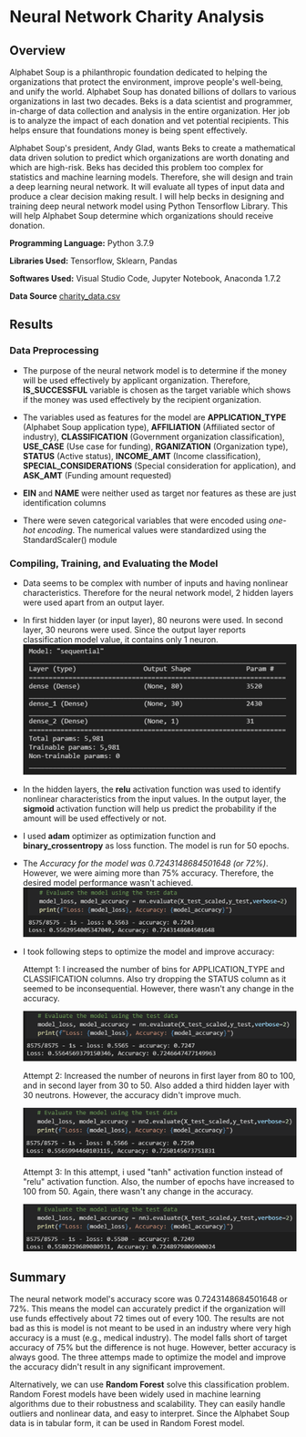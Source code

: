# Neural Network Charity Analysis

## Overview

Alphabet Soup is a philanthropic foundation dedicated to helping the organizations that protect the environment, improve people's well-being, and unify the world. Alphabet Soup has donated billions of dollars to various organizations in last two decades. Beks is a data scientist and programmer, in-charge of data collection and analysis in the entire organization. Her job is to analyze the impact of each donation and vet potential recipients. This helps ensure that foundations money is being spent effectively. 

Alphabet Soup's president, Andy Glad, wants Beks to create a mathematical data driven solution to predict which organizations are worth donating and which are high-risk. Beks has decided this problem too complex for statistics and machine learning models. Therefore, she will design and train a deep learning neural network. It will evaluate all types of input data and produce a clear decision making result. I will help becks in designing and training deep neural network model using Python Tensorflow Library. This will help Alphabet Soup determine which organizations should receive donation.

**Programming Language:** Python 3.7.9

**Libraries Used:** Tensorflow, Sklearn, Pandas

**Softwares Used:** Visual Studio Code, Jupyter Notebook, Anaconda 1.7.2

**Data Source** [charity_data.csv](./Resources/charity_data.csv)  

## Results

### Data Preprocessing

* The purpose of the neural network model is to determine if the money will be used effectively by applicant organization. Therefore, **IS_SUCCESSFUL** variable is chosen as the target variable which shows if the money was used effectively by the recipient organization.

* The variables used as features for the model are **APPLICATION_TYPE** (Alphabet Soup application type), **AFFILIATION** (Affiliated sector of industry), **CLASSIFICATION** (Government organization classification), **USE_CASE** (Use case for funding), **RGANIZATION** (Organization type), **STATUS** (Active status), **INCOME_AMT** (Income classification), **SPECIAL_CONSIDERATIONS** (Special consideration for application), and **ASK_AMT** (Funding amount requested)

* **EIN** and **NAME** were neither used as target nor features as these are just identification columns

* There were seven categorical variables that were encoded using *one-hot encoding*. The numerical values were standardized using the StandardScaler() module

### Compiling, Training, and Evaluating the Model

* Data seems to be complex with number of inputs and having nonlinear characteristics. Therefore for the neural network model, 2 hidden layers were used apart from an output layer. 
* In first hidden layer (or input layer), 80 neurons were used. In second layer, 30 neurons were used. Since the output layer reports classification model value, it contains only 1 neuron.
![nn_model summary](./Resources/nn_model.PNG)
* In the hidden layers, the **relu** activation function was used to identify nonlinear characteristics from the input values. In the output layer, the **sigmoid** activation function will help us predict the probability if the amount will be used effectively or not.
* I used **adam** optimizer as optimization function and **binary_crossentropy** as loss function. The model is run for 50 epochs.
* The *Accuracy for the model was 0.7243148684501648 (or 72%)*.  However, we were aiming more than 75% accuracy. Therefore, the desired model performance wasn't achieved.
![model accuracy](./Resources/accuracy.PNG)
* I took following steps to optimize the model and improve accuracy:

    Attempt 1: I increased the number of bins for APPLICATION_TYPE and CLASSIFICATION columns. Also try dropping the STATUS column as it seemed to be inconsequential. However, there wasn't any change in the accuracy.

    ![model accuracy1](./Resources/accuracy1.PNG)

    Attempt 2: Increased the number of neurons in first layer from 80 to 100, and in second layer from 30 to 50. Also added a third hidden layer with 30 neutrons. However, the accuracy didn't improve much.

    ![model accuracy2](./Resources/accuracy2.PNG)

    Attempt 3: In this attempt, i used "tanh" activation function instead of "relu" activation function. Also, the number of epochs have increased to 100 from 50. Again, there wasn't any change in the accuracy.
    
    ![model accuracy3](./Resources/accuracy3.PNG)

## Summary

The neural network model's accuracy score was 0.7243148684501648 or 72%. This means the model can accurately predict if the organization will use funds effectively about 72 times out of every 100. The results are not bad as this is model is not meant to be used in an industry where very high accuracy is a must (e.g., medical industry). The model falls short of target accuracy of 75% but the difference is not huge. However, better accuracy is always good. The three attemps made to optimize the model and improve the accuracy didn't result in any significant improvement. 

Alternatively, we can use **Random Forest** solve this classification problem. Random Forest models have been widely used in machine learning algorithms due to their robustness and scalability. They can easily handle outliers and nonlinear data, and easy to interpret. Since the Alphabet Soup data is in tabular form, it can be used in Random Forest model. 
